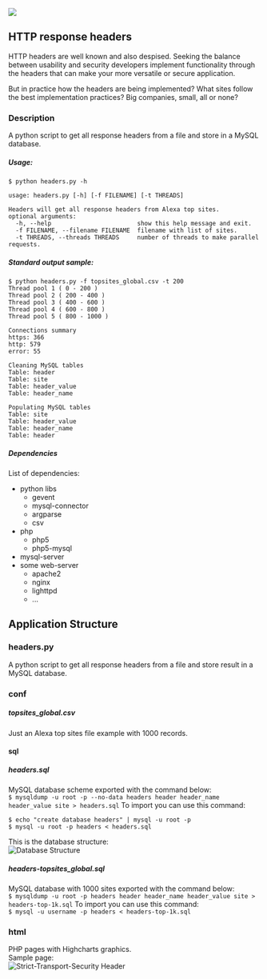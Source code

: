 <a href="https://codeclimate.com/github/amenezes/headers"><img src="https://codeclimate.com/github/amenezes/headers/badges/gpa.svg" /></a>

## HTTP response headers
HTTP headers are well known and also despised. Seeking the balance between usability and security developers implement functionality through the headers that can make your more versatile or secure application.  

But in practice how the headers are being implemented? What sites follow the best implementation practices? Big companies, small, all or none?  

### Description
A python script to get all response headers from a file and store in a MySQL database.  

##### Usage:  
```
$ python headers.py -h  

usage: headers.py [-h] [-f FILENAME] [-t THREADS]  

Headers will get all response headers from Alexa top sites.
optional arguments:
  -h, --help                        show this help message and exit.  
  -f FILENAME, --filename FILENAME  filename with list of sites.  
  -t THREADS, --threads THREADS     number of threads to make parallel requests.  
```

##### Standard output sample:  
```
$ python headers.py -f topsites_global.csv -t 200
Thread pool 1 ( 0 - 200 )
Thread pool 2 ( 200 - 400 )
Thread pool 3 ( 400 - 600 )
Thread pool 4 ( 600 - 800 )
Thread pool 5 ( 800 - 1000 )

Connections summary
https: 366
http: 579
error: 55

Cleaning MySQL tables
Table: header
Table: site
Table: header_value
Table: header_name

Populating MySQL tables
Table: site
Table: header_value
Table: header_name
Table: header
```
##### Dependencies
List of dependencies:
* python libs
  * gevent
  * mysql-connector
  * argparse
  * csv
* php
  * php5
  * php5-mysql
* mysql-server
* some web-server
  * apache2
  * nginx
  * lighttpd
  * ...

## Application Structure

### headers.py
A python script to get all response headers from a file and store result in a MySQL database.  

### conf  

##### topsites_global.csv
Just an Alexa top sites file example with 1000 records.  

#### sql  
##### headers.sql  
MySQL database scheme exported with the command below:  
```$ mysqldump -u root -p --no-data headers header header_name header_value site > headers.sql```
To import you can use this command:  
```
$ echo "create database headers" | mysql -u root -p
$ mysql -u root -p headers < headers.sql
```
This is the database structure:  
![Database Structure](docs/DB_Structure.png)

##### headers-topsites_global.sql
MySQL database with 1000 sites exported with the command below:  
```$ mysqldump -u root -p headers header header_name header_value site > headers-top-1k.sql```
To import you can use this command:  
```$ mysql -u username -p headers < headers-top-1k.sql```

### html
PHP pages with Highcharts graphics.  
Sample page:  
![Strict-Transport-Security Header](docs/strict-transport-security.png)
